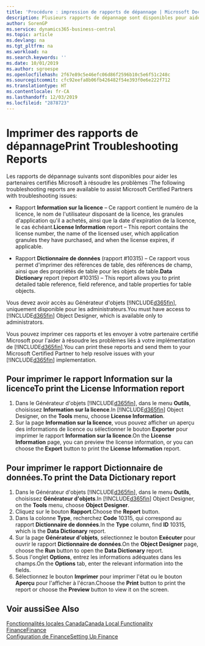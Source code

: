 ```yaml
---
title: 'Procédure : impression de rapports de dépannage | Microsoft Docs'
description: Plusieurs rapports de dépannage sont disponibles pour aider les partenaires certifiés Microsoft à résoudre les problèmes.
author: SorenGP
ms.service: dynamics365-business-central
ms.topic: article
ms.devlang: na
ms.tgt_pltfrm: na
ms.workload: na
ms.search.keywords: ''
ms.date: 10/01/2019
ms.author: sgroespe
ms.openlocfilehash: 2f67e89c5e46efc06d86f2596b10c5e6f51c248c
ms.sourcegitcommit: cfc92eefa8b06fb426482f54e393f0e6e222f712
ms.translationtype: HT
ms.contentlocale: fr-CA
ms.lasthandoff: 12/03/2019
ms.locfileid: "2878723"
---
```

# <a name="print-troubleshooting-reports"></a><span data-ttu-id="0d6d8-103">Imprimer des rapports de dépannage</span><span class="sxs-lookup"><span data-stu-id="0d6d8-103">Print Troubleshooting Reports</span></span>
<span data-ttu-id="0d6d8-104">Les rapports de dépannage suivants sont disponibles pour aider les partenaires certifiés Microsoft à résoudre les problèmes :</span><span class="sxs-lookup"><span data-stu-id="0d6d8-104">The following troubleshooting reports are available to assist Microsoft Certified Partners with troubleshooting issues:</span></span>  

-   <span data-ttu-id="0d6d8-105">Rapport **Information sur la licence** – Ce rapport contient le numéro de la licence, le nom de l'utilisateur disposant de la licence, les granules d'application qu'il a achetés, ainsi que la date d'expiration de la licence, le cas échéant.</span><span class="sxs-lookup"><span data-stu-id="0d6d8-105">**License Information** report – This report contains the license number, the name of the licensed user, which application granules they have purchased, and when the license expires, if applicable.</span></span>  

-   <span data-ttu-id="0d6d8-106">Rapport **Dictionnaire de données** (rapport #10315) – Ce rapport vous permet d'imprimer des références de table, des références de champ, ainsi que des propriétés de table pour les objets de table.</span><span class="sxs-lookup"><span data-stu-id="0d6d8-106">**Data Dictionary** report (report #10315) – This report allows you to print detailed table reference, field reference, and table properties for table objects.</span></span>  

<span data-ttu-id="0d6d8-107">Vous devez avoir accès au Générateur d'objets [!INCLUDE[d365fin](../../includes/d365fin_md.md)], uniquement disponible pour les administrateurs.</span><span class="sxs-lookup"><span data-stu-id="0d6d8-107">You must have access to [!INCLUDE[d365fin](../../includes/d365fin_md.md)] Object Designer, which is available only to administrators.</span></span>  

<span data-ttu-id="0d6d8-108">Vous pouvez imprimer ces rapports et les envoyer à votre partenaire certifié Microsoft pour l'aider à résoudre les problèmes liés à votre implémentation de [!INCLUDE[d365fin](../../includes/d365fin_md.md)].</span><span class="sxs-lookup"><span data-stu-id="0d6d8-108">You can print these reports and send them to your Microsoft Certified Partner to help resolve issues with your [!INCLUDE[d365fin](../../includes/d365fin_md.md)] implementation.</span></span>  

## <a name="to-print-the-license-information-report"></a><span data-ttu-id="0d6d8-109">Pour imprimer le rapport Information sur la licence</span><span class="sxs-lookup"><span data-stu-id="0d6d8-109">To print the License Information report</span></span>  
1.  <span data-ttu-id="0d6d8-110">Dans le Générateur d'objets [!INCLUDE[d365fin](../../includes/d365fin_md.md)], dans le menu **Outils**, choisissez **Information sur la licence**.</span><span class="sxs-lookup"><span data-stu-id="0d6d8-110">In [!INCLUDE[d365fin](../../includes/d365fin_md.md)] Object Designer, on the **Tools** menu, choose **License Information**.</span></span>  
2.  <span data-ttu-id="0d6d8-111">Sur la page **Information sur la licence**, vous pouvez afficher un aperçu des informations de licence ou sélectionner le bouton **Exporter** pour imprimer le rapport **Information sur la licence**.</span><span class="sxs-lookup"><span data-stu-id="0d6d8-111">On the **License Information** page, you can preview the license information, or you can choose the **Export** button to print the **License Information** report.</span></span>  

## <a name="to-print-the-data-dictionary-report"></a><span data-ttu-id="0d6d8-112">Pour imprimer le rapport Dictionnaire de données.</span><span class="sxs-lookup"><span data-stu-id="0d6d8-112">To print the Data Dictionary report</span></span>  
1.  <span data-ttu-id="0d6d8-113">Dans le Générateur d'objets [!INCLUDE[d365fin](../../includes/d365fin_md.md)], dans le menu **Outils**, choisissez **Générateur d'objets**.</span><span class="sxs-lookup"><span data-stu-id="0d6d8-113">In [!INCLUDE[d365fin](../../includes/d365fin_md.md)] Object Designer, on the **Tools** menu, choose **Object Designer**.</span></span>  
2.  <span data-ttu-id="0d6d8-114">Cliquez sur le bouton **Rapport**.</span><span class="sxs-lookup"><span data-stu-id="0d6d8-114">Choose the **Report** button.</span></span>  
3.  <span data-ttu-id="0d6d8-115">Dans la colonne **Type**, recherchez **Code** 10315, qui correspond au rapport **Dictionnaire de données**.</span><span class="sxs-lookup"><span data-stu-id="0d6d8-115">In the **Type** column, find **ID** 10315, which is the **Data Dictionary** report.</span></span>  
4.  <span data-ttu-id="0d6d8-116">Sur la page **Générateur d'objets**, sélectionnez le bouton **Exécuter** pour ouvrir le rapport **Dictionnaire de données**.</span><span class="sxs-lookup"><span data-stu-id="0d6d8-116">On the **Object Designer** page, choose the **Run** button to open the **Data Dictionary** report.</span></span>  
5.  <span data-ttu-id="0d6d8-117">Sous l'onglet **Options**, entrez les informations adéquates dans les champs.</span><span class="sxs-lookup"><span data-stu-id="0d6d8-117">On the **Options** tab, enter the relevant information into the fields.</span></span>  
6.  <span data-ttu-id="0d6d8-118">Sélectionnez le bouton **Imprimer** pour imprimer l'état ou le bouton **Aperçu** pour l'afficher à l'écran.</span><span class="sxs-lookup"><span data-stu-id="0d6d8-118">Choose the **Print** button to print the report or choose the **Preview** button to view it on the screen.</span></span>  

## <a name="see-also"></a><span data-ttu-id="0d6d8-119">Voir aussi</span><span class="sxs-lookup"><span data-stu-id="0d6d8-119">See Also</span></span>  
[<span data-ttu-id="0d6d8-120">Fonctionnalités locales Canada</span><span class="sxs-lookup"><span data-stu-id="0d6d8-120">Canada Local Functionality</span></span>](canada-local-functionality.md)  
[<span data-ttu-id="0d6d8-121">Finance</span><span class="sxs-lookup"><span data-stu-id="0d6d8-121">Finance</span></span>](../../finance.md)  
[<span data-ttu-id="0d6d8-122">Configuration de Finance</span><span class="sxs-lookup"><span data-stu-id="0d6d8-122">Setting Up Finance</span></span>](../../finance.md)
